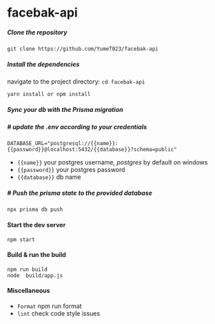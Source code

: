 # facebak-api

##### Clone the repository

```
git clone https://github.com/YumeT023/facebak-api
```

##### Install the dependencies

navigate to the project directory: `cd facebak-api`

```
yarn install or npm install
```

##### Sync your db with the Prisma migration

##### # update the .env according to your credentials

```
DATABASE_URL="postgresql://{{name}}:{{password}}@localhost:5432/{{database}}?schema=public"
```

- `{{name}}` your postgres username, _postgres_ by default on windows
- `{{password}}` your postgres password
- `{{database}}` db name

##### # Push the prisma state to the provided database

```
npx prisma db push
```

#### Start the dev server

```
npm start
```

#### Build & run the build

```
npm run build
node  build/app.js
```

#### Miscellaneous

- `Format` npm run format
- `lint` check code style issues
